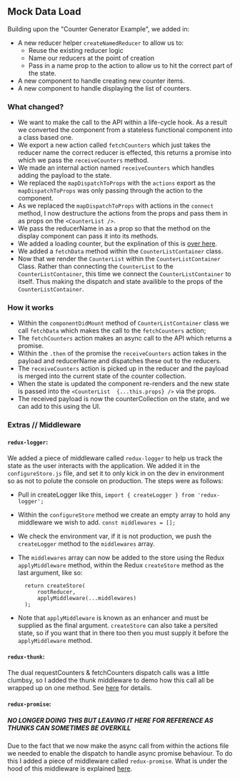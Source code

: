 ## Mock Data Load

Building upon the "Counter Generator Example", we added in:
- A new reducer helper ``createNamedReducer`` to allow us to:
	- Reuse the existing reducer logic
	- Name our reducers at the point of creation
	- Pass in a name prop to the action to allow us to hit the correct part of the state.
- A new component to handle creating new counter items.
- A new component to handle displaying the list of counters.

### What changed?
- We want to make the call to the API within a life-cycle hook. As a result we converted the component from a stateless functional component into a class based one.
- We export a new action called ``fetchCounters`` which just takes the reducer name the correct reducer is effected, this returns a promise into which we pass the ``receiveCounters`` method.
- We made an internal action named ``receiveCounters`` which handles adding the payload to the state.
- We replaced the ``mapDispatchToProps`` with the ``actions`` export as the ``mapDispatchToProps`` was only passing through the action to the component.
- As we replaced the ``mapDispatchToProps`` with actions in the ``connect`` method, I now destructure the actions from the props and pass them in as props on the ``<CounterList />``.
- We pass the reducerName in as a prop so that the method on the display component can pass it into its methods.
- We added a loading counter, but the explination of this is [over here](/selectors).
- We added a ``fetchData`` method within the ``CounterListContainer`` class.
- Now that we render the ``CounterList`` within the ``CounterListContainer`` Class. Rather than connecting the ``CounterList`` to the ``CounterListContainer``, this time we connect the ``CounterListContainer`` to itself. Thus making the dispatch and state availible to the props of the ``CounterListContainer``.


### How it works
- Within the ``componentDidMount`` method of ``CounterListContainer`` class we call ``fetchData`` which makes the call to the ``fetchCounters`` action;
- The ``fetchCounters`` action makes an async call to the API which returns a promise.
- Within the ``.then`` of the promise the ``receiveCounters`` action takes in the payload and reducerName and dispatches these out to the reducers.
- The ``receiveCounters`` action is picked up in the reducer and the payload is merged into the current state of the counter collection.
- When the state is updated the component re-renders and the new state is passed into the ``<CounterList  {...this.props} />`` via the props.
- The received payload is now the counterCollection on the state, and we can add to this using the UI.

### Extras // Middleware 

#### ``redux-logger``:
We added a piece of middleware called ``redux-logger`` to help us track the state as the user interacts with the application. We added it in the ``configureStore.js`` file, and set it to only kick in on the dev in environment so as not to polute the console on production. The steps were as follows:

- Pull in createLogger like this, ``import { createLogger } from 'redux-logger';``
- Within the ``configureStore`` method we create an empty array to hold any middleware we wish to add. ``const middlewares = [];``
- We check the environment var, if it is not production, we push the ``createLogger`` method to the ``middlewares`` array.
- The ``middlewares`` array can now be added to the store using the Redux ``applyMiddleware`` method, within the Redux ``createStore`` method as the last argument, like so: 

		return createStore(
			rootReducer,
			applyMiddleware(...middlewares)
		);

- Note that ``applyMiddleware`` is known as an enhancer and must be supplied as the final argument. ``createStore`` can also take a persited state, so if you want that in there too then you must supply it before the ``applyMiddleware`` method.

#### ``redux-thunk``:
The dual requestCounters & fetchCounters dispatch calls was a little clumbsy, so I added the thunk middleware to demo how this call all be wrapped up on one method.
See [here](/thunks) for details.

#### ``redux-promise``:
##### NO LONGER DOING THIS BUT LEAVING IT HERE FOR REFERENCE AS THUNKS CAN SOMETIMES BE OVERKILL
Due to the fact that we now make the async call from within the actions file we needed to enable the dispatch to handle async promise behaviour. To do this I added a piece of middleware called ``redux-promise``. What is under the hood of this middleware is explained [here](https://egghead.io/lessons/javascript-redux-wrapping-dispatch-to-recognize-promises).



